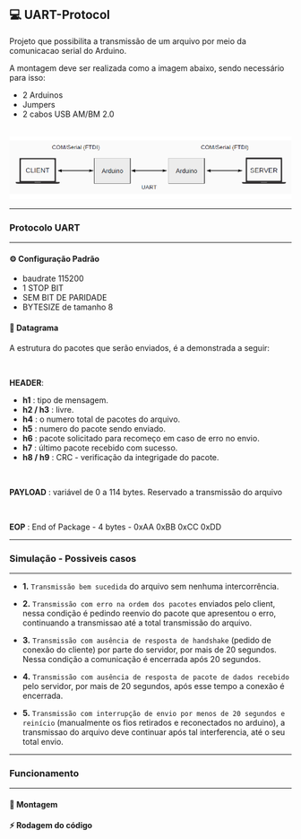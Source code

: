 ##  💻️ UART-Protocol

Projeto que possibilita a transmissão de um arquivo por meio da comunicacao serial do Arduino.

A montagem deve ser realizada como a imagem abaixo, sendo necessário para isso:

- 2 Arduinos
- Jumpers
- 2 cabos USB AM/BM 2.0

<br/>

<div align="center">
  <img alt="montagem" src="Assets/montagem.png" /> 
</div>

---

### Protocolo UART

---

#### ⚙️ Configuração Padrão 

- baudrate 115200 
- 1 STOP BIT
- SEM BIT DE PARIDADE
- BYTESIZE de tamanho 8

#### 📨️ Datagrama

A estrutura do pacotes que serão enviados, é a demonstrada a seguir:

<br/>

**HEADER**:

- **h1** : tipo de mensagem.
- **h2 / h3** : livre. 
- **h4** : o numero total de pacotes do arquivo.
- **h5** : numero do pacote sendo enviado.
- **h6** : pacote solicitado para recomeço em caso de erro no envio.
- **h7** : último pacote recebido com sucesso.
- **h8 / h9** : CRC - verificação da integrigade do pacote.

<br/>

**PAYLOAD** : variável de 0 a 114 bytes. Reservado a transmissão do arquivo

<br/>

**EOP** : End of Package - 4 bytes - 0xAA 0xBB 0xCC 0xDD

---

### Simulação  -  Possiveis casos

---

- **1.** `Transmissão bem sucedida` do arquivo sem nenhuma intercorrência.

- **2.** `Transmissão com erro na ordem dos pacotes` enviados pelo client, nessa condição é pedindo reenvio do pacote que apresentou o erro, continuando a transmissao até a total transmissão do arquivo.

- **3.** `Transmissão com ausência de resposta de handshake` (pedido de conexão do cliente) por parte do servidor, por mais de 20 segundos. Nessa condição a comunicação é encerrada após 20 segundos.

- **4.** `Transmissão com ausência de resposta de pacote de dados recebido` pelo servidor, por mais de 20 segundos, após esse tempo a conexão é encerrada.

- **5.** `Transmissão com interrupção de envio por menos de 20 segundos e reinício` (manualmente os fios retirados e reconectados no arduino), a transmissao do arquivo deve continuar após tal interferencia, até o seu total envio.


---

### Funcionamento

---

#### 📍️ Montagem


####  ⚡️ Rodagem do código
